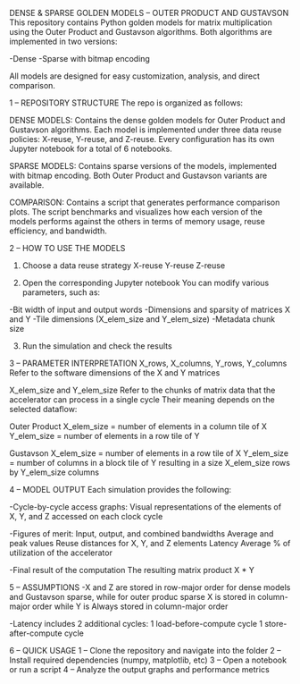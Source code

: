 DENSE & SPARSE GOLDEN MODELS – OUTER PRODUCT AND GUSTAVSON
This repository contains Python golden models for matrix multiplication using the Outer Product and Gustavson algorithms.
Both algorithms are implemented in two versions:

-Dense
-Sparse with bitmap encoding

All models are designed for easy customization, analysis, and direct comparison.

1 – REPOSITORY STRUCTURE
The repo is organized as follows:

DENSE MODELS: Contains the dense golden models for Outer Product and Gustavson algorithms.
Each model is implemented under three data reuse policies: X-reuse, Y-reuse, and Z-reuse.
Every configuration has its own Jupyter notebook for a total of 6 notebooks.

SPARSE MODELS: Contains sparse versions of the models, implemented with bitmap encoding.
Both Outer Product and Gustavson variants are available.

COMPARISON: Contains a script that generates performance comparison plots.
The script benchmarks and visualizes how each version of the models performs against the others in terms of memory usage, reuse efficiency, and bandwidth.

2 – HOW TO USE THE MODELS
1) Choose a data reuse strategy
X-reuse
Y-reuse
Z-reuse

2) Open the corresponding Jupyter notebook
You can modify various parameters, such as:

-Bit width of input and output words
-Dimensions and sparsity of matrices X and Y
-Tile dimensions (X_elem_size and Y_elem_size)
-Metadata chunk size

3) Run the simulation and check the results

3 – PARAMETER INTERPRETATION
X_rows, X_columns, Y_rows, Y_columns
Refer to the software dimensions of the X and Y matrices

X_elem_size and Y_elem_size
Refer to the chunks of matrix data that the accelerator can process in a single cycle
Their meaning depends on the selected dataflow:

Outer Product
X_elem_size = number of elements in a column tile of X
Y_elem_size = number of elements in a row tile of Y

Gustavson
X_elem_size = number of elements in a row tile of X
Y_elem_size = number of columns in a block tile of Y resulting in a size X_elem_size rows by Y_elem_size columns

4 – MODEL OUTPUT
Each simulation provides the following:

-Cycle-by-cycle access graphs:
Visual representations of the elements of X, Y, and Z accessed on each clock cycle

-Figures of merit:
Input, output, and combined bandwidths
Average and peak values
Reuse distances for X, Y, and Z elements
Latency
Average % of utilization of the accelerator

-Final result of the computation
The resulting matrix product X * Y

5 – ASSUMPTIONS
-X and Z are stored in row-major order for dense models and Gustavson sparse, while for outer produc sparse X is stored in column-major order while Y is Always stored in column-major order

-Latency includes 2 additional cycles:
1 load-before-compute cycle
1 store-after-compute cycle

6 – QUICK USAGE
1 – Clone the repository and navigate into the folder
2 – Install required dependencies (numpy, matplotlib, etc)
3 – Open a notebook or run a script
4 – Analyze the output graphs and performance metrics
